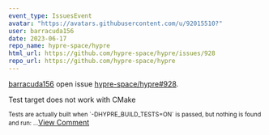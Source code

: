 ```yaml
---
event_type: IssuesEvent
avatar: "https://avatars.githubusercontent.com/u/92015510?"
user: barracuda156
date: 2023-06-17
repo_name: hypre-space/hypre
html_url: https://github.com/hypre-space/hypre/issues/928
repo_url: https://github.com/hypre-space/hypre
---
```


<a href='https://github.com/barracuda156' target='_blank'>barracuda156</a> open issue <a href='https://github.com/hypre-space/hypre/issues/928' target='_blank'>hypre-space/hypre#928</a>.

<p>Test target does not work with CMake</p><small>Tests are actually built when `-DHYPRE_BUILD_TESTS=ON` is passed, but nothing is found and run:...</small><a href='https://github.com/hypre-space/hypre/issues/928' target='_blank'>View Comment</a>